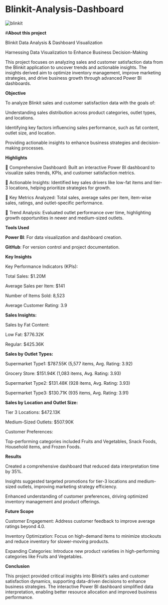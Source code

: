 # Blinkit-Analysis-Dashboard
![blinkit](https://github.com/user-attachments/assets/5f013aa6-fa76-4742-b0e8-0c5daf3bb0a2)


#**About this project**

Blinkit Data Analysis & Dashboard Visualization

Harnessing Data Visualization to Enhance Business Decision-Making

This project focuses on analyzing sales and customer satisfaction data from the Blinkit application to uncover trends and actionable insights. The insights derived aim to optimize inventory management, improve marketing strategies, and drive business growth through advanced Power BI dashboards.

**Objective**

To analyze Blinkit sales and customer satisfaction data with the goals of:

Understanding sales distribution across product categories, outlet types, and locations.

Identifying key factors influencing sales performance, such as fat content, outlet size, and location.

Providing actionable insights to enhance business strategies and decision-making processes.

**Highlights**

🔶 Comprehensive Dashboard: Built an interactive Power BI dashboard to visualize sales trends, KPIs, and customer satisfaction metrics.

🔶 Actionable Insights: Identified key sales drivers like low-fat items and tier-3 locations, helping prioritize strategies for growth.

🔶 Key Metrics Analyzed: Total sales, average sales per item, item-wise sales, ratings, and outlet-specific performance.

🔶 Trend Analysis: Evaluated outlet performance over time, highlighting growth opportunities in newer and medium-sized outlets.

**Tools Used**

**Power BI**: For data visualization and dashboard creation.

**GitHub**: For version control and project documentation.

**Key Insights**

Key Performance Indicators (KPIs):

Total Sales: $1.20M

Average Sales per Item: $141

Number of Items Sold: 8,523

Average Customer Rating: 3.9

**Sales Insights:**

Sales by Fat Content:

Low Fat: $776.32K

Regular: $425.36K

**Sales by Outlet Types:**

Supermarket Type1: $787.55K (5,577 items, Avg. Rating: 3.92)

Grocery Store: $151.94K (1,083 items, Avg. Rating: 3.93)

Supermarket Type2: $131.48K (928 items, Avg. Rating: 3.93)

Supermarket Type3: $130.71K (935 items, Avg. Rating: 3.91)

**Sales by Location and Outlet Size:**

Tier 3 Locations: $472.13K

Medium-Sized Outlets: $507.90K

Customer Preferences:

Top-performing categories included Fruits and Vegetables, Snack Foods, Household items, and Frozen Foods.


**Results**

Created a comprehensive dashboard that reduced data interpretation time by 35%.

Insights suggested targeted promotions for tier-3 locations and medium-sized outlets, improving marketing strategy efficiency.

Enhanced understanding of customer preferences, driving optimized inventory management and product offerings.

**Future Scope**

Customer Engagement: Address customer feedback to improve average ratings beyond 4.0.

Inventory Optimization: Focus on high-demand items to minimize stockouts and reduce inventory for slower-moving products.

Expanding Categories: Introduce new product varieties in high-performing categories like Fruits and Vegetables.

**Conclusion**

This project provided critical insights into Blinkit’s sales and customer satisfaction dynamics, supporting data-driven decisions to enhance business strategies. The interactive Power BI dashboard simplified data interpretation, enabling better resource allocation and improved business performance.
